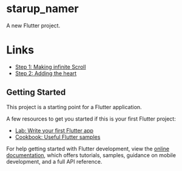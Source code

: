 # starup_namer

A new Flutter project.

# Links

- [Step 1: Making infinite Scroll](https://codelabs.developers.google.com/codelabs/first-flutter-app-pt1/#0)
- [Step 2: Adding the heart](https://codelabs.developers.google.com/codelabs/first-flutter-app-pt2/#0)

## Getting Started

This project is a starting point for a Flutter application.

A few resources to get you started if this is your first Flutter project:

- [Lab: Write your first Flutter app](https://docs.flutter.dev/get-started/codelab)
- [Cookbook: Useful Flutter samples](https://docs.flutter.dev/cookbook)

For help getting started with Flutter development, view the
[online documentation](https://docs.flutter.dev/), which offers tutorials,
samples, guidance on mobile development, and a full API reference.
